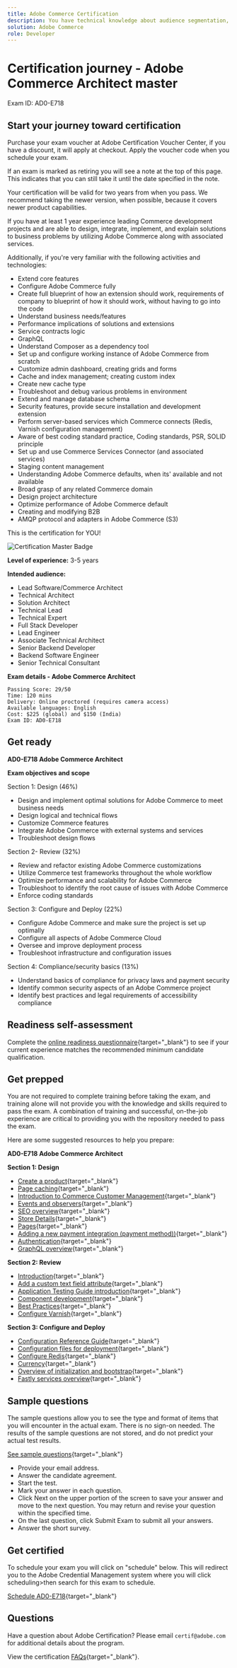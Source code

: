 ```yaml
---
title: Adobe Commerce Certification
description: You have technical knowledge about audience segmentation, destination exports, and activation on real time basis for unified profiles that adhere to data and privacy regulations, customer data platforms (CDP) and knowledge of Adobe Experience Platform.
solution: Adobe Commerce
role: Developer
---
```

# Certification journey - Adobe Commerce Architect master

Exam ID: AD0-E718

## Start your journey toward certification

Purchase your exam voucher at Adobe Certification Voucher Center, if you have a discount, it will apply at checkout. Apply the voucher code when you schedule your exam.

If an exam is marked as retiring you will see a note at the top of this page. This indicates that you can still take it until the date specified in the note. 

Your certification will be valid for two years from when you pass. We recommend taking the newer version, when possible, because it covers newer product capabilities.

If you have at least 1 year experience leading Commerce development projects and are able to design, integrate, implement, and explain solutions to business problems by utilizing Adobe Commerce along with associated services.

Additionally, if you're very familiar with the following activities and technologies:

* Extend core features
* Configure Adobe Commerce fully
* Create full blueprint of how an extension should work, requirements of company to blueprint of how it should work, without having to go into the code
* Understand business needs/features
* Performance implications of solutions and extensions
* Service contracts logic
* GraphQL
* Understand Composer as a dependency tool
* Set up and configure working instance of Adobe Commerce from scratch
* Customize admin dashboard, creating grids and forms
* Cache and index management; creating custom index
* Create new cache type
* Troubleshoot and debug various problems in environment
* Extend and manage database schema
* Security features, provide secure installation and development extension
* Perform server-based services which Commerce connects (Redis, Varnish configuration management)
* Aware of best coding standard practice, Coding standards, PSR, SOLID principle
* Set up and use Commerce Services Connector (and associated services)
* Staging content management
* Understanding Adobe Commerce defaults, when its' available and not available
* Broad grasp of any related Commerce domain
* Design project architecture
* Optimize performance of Adobe Commerce default
* Creating and modifying B2B
* AMQP protocol and adapters in Adobe Commerce (S3)

This is the certification for YOU!

![Certification Master Badge](/help/certifications/assets/master-badge-small.png)

**Level of experience:** 3-5 years

**Intended audience:**

* Lead Software/Commerce Architect
* Technical Architect
* Solution Architect
* Technical Lead
* Technical Expert
* Full Stack Developer
* Lead Engineer
* Associate Technical Architect
* Senior Backend Developer
* Backend Software Engineer
* Senior Technical Consultant

**Exam details - Adobe Commerce Architect**

```
Passing Score: 29/50
Time: 120 mins
Delivery: Online proctored (requires camera access)
Available languages: English
Cost: $225 (global) and $150 (India)
Exam ID: AD0-E718

```

## Get ready

**AD0-E718 Adobe Commerce Architect**

**Exam objectives and scope**

Section 1: Design (46%)

* Design and implement optimal solutions for Adobe Commerce to meet business needs
* Design logical and technical flows
* Customize Commerce features
* Integrate Adobe Commerce with external systems and services
* Troubleshoot design flows

Section 2- Review (32%)

* Review and refactor existing Adobe Commerce customizations
* Utilize Commerce test frameworks throughout the whole workflow
* Optimize performance and scalability for Adobe Commerce
* Troubleshoot to identify the root cause of issues with Adobe Commerce
* Enforce coding standards

Section 3: Configure and Deploy (22%)

* Configure Adobe Commerce and make sure the project is set up optimally
* Configure all aspects of Adobe Commerce Cloud
* Oversee and improve deployment process
* Troubleshoot infrastructure and configuration issues

Section 4: Compliance/security basics (13%)

* Understand basics of compliance for privacy laws and payment security
* Identify common security aspects of an Adobe Commerce project
* Identify best practices and legal requirements of accessibility compliance

## Readiness self-assessment

Complete the [online readiness questionnaire](https://scorpion.caveon.com/launchpad/ad-q-e718-readiness-questionnaire-for-adobe-commerce-architect-master-exam){target="_blank"} to see if your current experience matches the recommended minimum candidate qualification.

## Get prepped

You are not required to complete training before taking the exam, and training alone will not provide you with the knowledge and skills required to pass the exam. A combination of training and successful, on-the-job experience are critical to providing you with the repository needed to pass the exam.

Here are some suggested resources to help you prepare:

**AD0-E718 Adobe Commerce Architect**

**Section 1: Design**

* [Create a product](https://docs.magento.com/user-guide/catalog/product-create.html){target="_blank"} 
* [Page caching](https://developer.adobe.com/commerce/php/development/cache/page/){target="_blank"} 
* [Introduction to Commerce Customer Management](https://docs.magento.com/user-guide/customers/customers-menu.html){target="_blank"} 
* [Events and observers](https://developer.adobe.com/commerce/php/development/components/events-and-observers/){target="_blank"} 
* [SEO overview](https://docs.magento.com/user-guide/marketing/seo-search.html){target="_blank"} 
* [Store Details](https://docs.magento.com/user-guide/configuration/configuration-basic.html){target="_blank"} 
* [Pages](https://docs.magento.com/user-guide/cms/content-elements.html){target="_blank"} 
* [Adding a new payment integration (payment method))](https://devdocs.magento.com/guides/v2.4/payments-integrations/base-integration/integration-intro.html){target="_blank"} 
* [Authentication](https://devdocs.magento.com/guides/v2.4/get-started/authentication/gs-authentication.html){target="_blank"} 
* [GraphQL overview](https://devdocs.magento.com/guides/v2.4/graphql/index.html){target="_blank"} 

**Section 2: Review**

* [Introduction](https://developer.adobe.com/commerce/php/module-reference/){target="_blank"} 
* [Add a custom text field attribute](https://devdocs.magento.com/guides/v2.4/howdoi/custom-attributes/introduction.html){target="_blank"}
* [Application Testing Guide introduction](https://devdocs.magento.com/guides/v2.4/test/testing.html){target="_blank"}
* [Component development](https://developer.adobe.com/commerce/php/development/components/){target="_blank"}
* [Best Practices](https://support.magento.com/hc/en-us/categories/360002582351-Best-Practices-){target="_blank"}
* [Configure Varnish](https://devdocs.magento.com/guides/v2.4/config-guide/varnish/config-varnish.html){target="_blank"}

**Section 3: Configure and Deploy**

* [Configuration Reference Guide](https://docs.magento.com/user-guide/configuration/general.html){target="_blank"}
* [Configuration files for deployment](https://devdocs.magento.com/guides/v2.4/config-guide/config/config-magento.html){target="_blank"}
* [Configure Redis](https://devdocs.magento.com/guides/v2.4/config-guide/redis/config-redis.html){target="_blank"}
* [Currency](https://docs.magento.com/user-guide/stores/currency.html){target="_blank"}
* [Overview of initialization and bootstrap](https://devdocs.magento.com/guides/v2.4/config-guide/bootstrap/magento-bootstrap.html){target="_blank"}
* [Fastly services overview](https://devdocs.magento.com/cloud/cdn/cloud-fastly.html){target="_blank"}

## Sample questions

The sample questions allow you to see the type and format of items that you will encounter in the actual exam. There is no sign-on needed. The results of the sample questions are not stored, and do not predict your actual test results.

[See sample questions](https://scorpion.caveon.com/launchpad/ad0-e718-adobe-commerce-architect-master-copy-kzcvh7){target="_blank"}

* Provide your email address.
* Answer the candidate agreement.
* Start the test.
* Mark your answer in each question.
* Click Next on the upper portion of the screen to save your answer and move to the next question. You may return and revise your question within the specified time.
* On the last question, click Submit Exam to submit all your answers.
* Answer the short survey.

## Get certified

To schedule your exam you will click on "schedule" below. This will redirect you to the Adobe Credential Management system where you will click scheduling>then search for this exam to schedule.

[Schedule AD0-E718](https://learning.adobe.com/api.certify.json){target="_blank"}

## Questions

Have a question about Adobe Certification? Please email `certif@adobe.com` for additional details about the program.

View the certification [FAQs](https://solutionpartners.adobe.com/solution-partners/training_and_certification/certification/certification_faq.html#){target="_blank"}.